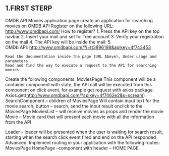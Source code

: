 1.FIRST STERP
-----------------------------------------------------------------------------------------------------------------------------
OMDB API
Movies application page
create an application for searching movies on OMDB API
Register on the following URL: http://www.omdbapi.com/ 
How to register? 
    1. Press the API key on the top navbar
    2. Insert your mail and set for free account
    3. Verify your registration on the mail
    4. The API key will be inside the mail: 
    5. OMDb API: http://www.omdbapi.com/?i=tt3896198&apikey=4f743453

	Read the documentation inside the page (URL Above), Under usage and parameters.
	Read and find the way to execute a request to the API for searching movies.

Create the following components:
MoviesPage
This component will be a container component with state, the API call will be executed from this component on click event, for example get request with axios package:
Axios.get(http://www.omdbapi.com/?apikey=4f7462e2&s=scream)
SearchComponent – children of MoviesPage
Will contain input text for the movie search, button – search, send the input result onclick to the MoviesPage
MoviesList – will receive movies as props and render the movie
Movie – Movie card that will present each movie with all the information from the API

Loader – loader will be presented when the user is waiting for search result, starting when the search click event fired and end on the API responded
Advanced:
Implement routing in your application with the following routes:
MoviesPage
HomePage –component with header – HOME PAGE
